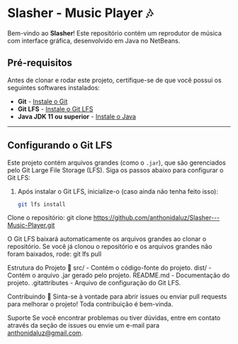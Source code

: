# Slasher - Music Player 🎶

Bem-vindo ao **Slasher**! Este repositório contém um reprodutor de música com interface gráfica, desenvolvido em Java no NetBeans.

## Pré-requisitos

Antes de clonar e rodar este projeto, certifique-se de que você possui os seguintes softwares instalados:

- **Git** - [Instale o Git](https://git-scm.com/downloads)
- **Git LFS** - [Instale o Git LFS](https://git-lfs.github.com/)
- **Java JDK 11 ou superior** - [Instale o Java](https://www.oracle.com/java/technologies/javase-jdk11-downloads.html)

---

## Configurando o Git LFS

Este projeto contém arquivos grandes (como o `.jar`), que são gerenciados pelo Git Large File Storage (LFS). Siga os passos abaixo para configurar o Git LFS:

1. Após instalar o Git LFS, inicialize-o (caso ainda não tenha feito isso):
   ```bash
   git lfs install

Clone o repositório:
git clone https://github.com/anthonidaluz/Slasher---Music-Player.git

O Git LFS baixará automaticamente os arquivos grandes ao clonar o repositório. Se você já clonou o repositório e os arquivos grandes não foram baixados, rode:
git lfs pull

Estrutura do Projeto 📁
src/ - Contém o código-fonte do projeto.
dist/ - Contém o arquivo .jar gerado pelo projeto.
README.md - Documentação do projeto.
.gitattributes - Arquivo de configuração do Git LFS.

Contribuindo 🤝
Sinta-se à vontade para abrir issues ou enviar pull requests para melhorar o projeto! Toda contribuição é bem-vinda.

Suporte
Se você encontrar problemas ou tiver dúvidas, entre em contato através da seção de issues ou envie um e-mail para anthonidaluz@gmail.com.

